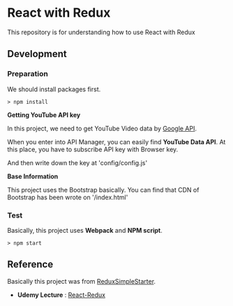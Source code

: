 # React with Redux

This repository is for understanding how to use React with Redux

## Development

### Preparation

We should install packages first.

```console
> npm install
```

**Getting YouTube API key**

In this project, we need to get YouTube Video data by [Google API](https://console.developers.google.com).

When you enter into API Manager, you can easily find **YouTube Data API**.
At this place, you have to subscribe API key with Browser key.

And then write down the key at 'config/config.js'

**Base Information**

This project uses the Bootstrap basically. You can find that CDN of Bootstrap has been wrote on '/index.html'

### Test

Basically, this project uses **Webpack** and **NPM script**.

```console
> npm start
```

## Reference

Basically this project was from [ReduxSimpleStarter](https://github.com/StephenGrider/ReduxSimpleStarter).

- **Udemy Lecture** : [React-Redux](https://www.udemy.com/react-redux/)
